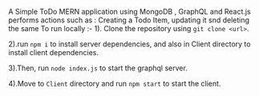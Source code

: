 A Simple ToDo MERN application using MongoDB , GraphQL and React.js performs actions such as : Creating a Todo Item, updating it snd deleting the same 
To run locally :-
1). Clone the repository using `git clone <url>`.

2).run `npm i` to install server dependencies, and also in Client directory to install client dependencies.

3).Then, run `node index.js` to start the graphql server.

4).Move to `Client` directory and run  `npm start` to start the client.